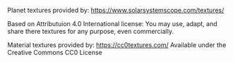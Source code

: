 Planet textures provided by:
https://www.solarsystemscope.com/textures/

Based on Attributuion 4.0 International license:
You may use, adapt, and share there textures for any purpose, even commercially.

Material textures provided by:
https://cc0textures.com/
Available under the Creative Commons CC0 License

